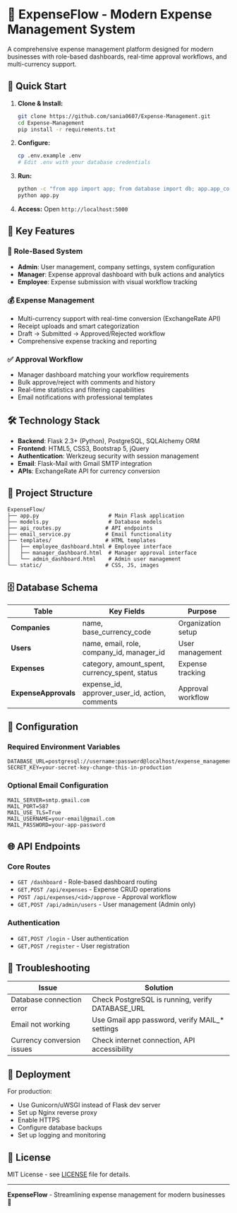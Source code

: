 # 💼 ExpenseFlow - Modern Expense Management System

A comprehensive expense management platform designed for modern businesses with role-based dashboards, real-time approval workflows, and multi-currency support.

## 🚀 Quick Start

1. **Clone & Install:**
   ```bash
   git clone https://github.com/sania0607/Expense-Management.git
   cd Expense-Management
   pip install -r requirements.txt
   ```

2. **Configure:**
   ```bash
   cp .env.example .env
   # Edit .env with your database credentials
   ```

3. **Run:**
   ```bash
   python -c "from app import app; from database import db; app.app_context().push(); db.create_all()"
   python app.py
   ```

4. **Access:** Open `http://localhost:5000`

## 🌟 Key Features

### 👥 **Role-Based System**
- **Admin**: User management, company settings, system configuration
- **Manager**: Expense approval dashboard with bulk actions and analytics
- **Employee**: Expense submission with visual workflow tracking

### 💰 **Expense Management**
- Multi-currency support with real-time conversion (ExchangeRate API)
- Receipt uploads and smart categorization
- Draft → Submitted → Approved/Rejected workflow
- Comprehensive expense tracking and reporting

### ✅ **Approval Workflow**
- Manager dashboard matching your workflow requirements
- Bulk approve/reject with comments and history
- Real-time statistics and filtering capabilities
- Email notifications with professional templates

## 🛠️ **Technology Stack**

- **Backend**: Flask 2.3+ (Python), PostgreSQL, SQLAlchemy ORM
- **Frontend**: HTML5, CSS3, Bootstrap 5, jQuery
- **Authentication**: Werkzeug security with session management
- **Email**: Flask-Mail with Gmail SMTP integration
- **APIs**: ExchangeRate API for currency conversion

## 📁 **Project Structure**

```
ExpenseFlow/
├── app.py                      # Main Flask application
├── models.py                   # Database models
├── api_routes.py              # API endpoints
├── email_service.py           # Email functionality
├── templates/                 # HTML templates
│   ├── employee_dashboard.html # Employee interface
│   ├── manager_dashboard.html  # Manager approval interface
│   └── admin_dashboard.html    # Admin user management
└── static/                    # CSS, JS, images
```

## 🗄️ **Database Schema**

| Table | Key Fields | Purpose |
|-------|------------|---------|
| **Companies** | name, base_currency_code | Organization setup |
| **Users** | name, email, role, company_id, manager_id | User management |
| **Expenses** | category, amount_spent, currency_spent, status | Expense tracking |
| **ExpenseApprovals** | expense_id, approver_user_id, action, comments | Approval workflow |

## 🔧 **Configuration**

### Required Environment Variables
```env
DATABASE_URL=postgresql://username:password@localhost/expense_management
SECRET_KEY=your-secret-key-change-this-in-production
```

### Optional Email Configuration
```env
MAIL_SERVER=smtp.gmail.com
MAIL_PORT=587
MAIL_USE_TLS=True
MAIL_USERNAME=your-email@gmail.com
MAIL_PASSWORD=your-app-password
```

## 🌐 **API Endpoints**

### Core Routes
- `GET /dashboard` - Role-based dashboard routing
- `GET,POST /api/expenses` - Expense CRUD operations
- `POST /api/expenses/<id>/approve` - Approval workflow
- `GET,POST /api/admin/users` - User management (Admin only)

### Authentication
- `GET,POST /login` - User authentication
- `GET,POST /register` - User registration

## 🐛 **Troubleshooting**

| Issue | Solution |
|-------|----------|
| Database connection error | Check PostgreSQL is running, verify DATABASE_URL |
| Email not working | Use Gmail app password, verify MAIL_* settings |
| Currency conversion issues | Check internet connection, API accessibility |

## 🚀 **Deployment**

For production:
- Use Gunicorn/uWSGI instead of Flask dev server
- Set up Nginx reverse proxy
- Enable HTTPS
- Configure database backups
- Set up logging and monitoring

## 📄 **License**

MIT License - see [LICENSE](LICENSE) file for details.

---

**ExpenseFlow** - Streamlining expense management for modern businesses 💼
